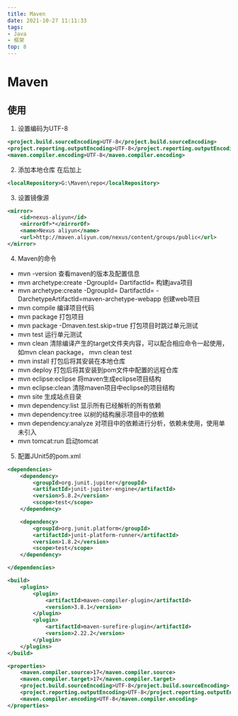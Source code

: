 ```yaml
---
title: Maven
date: 2021-10-27 11:11:33
tags:
- Java
- 框架
top: 8
---
```


# Maven
## 使用
1. 设置编码为UTF-8
```xml
<project.build.sourceEncoding>UTF-8</project.build.sourceEncoding>
<project.reporting.outputEncoding>UTF-8</project.reporting.outputEncoding>
<maven.compiler.encoding>UTF-8</maven.compiler.encoding>
```
2. 添加本地仓库
在<settings>后加上
```xml
<localRepository>G:\Maven\repo</localRepository>
```
3. 设置镜像源
```xml
<mirror>
    <id>nexus-aliyun</id>
    <mirrorOf>*</mirrorOf>
    <name>Nexus aliyun</name>
    <url>http://maven.aliyun.com/nexus/content/groups/public</url>
</mirror>
```

4. Maven的命令
- mvn -version                 查看maven的版本及配置信息
- mvn archetype:create   -DgroupId=    DartifactId=    构建java项目
- mvn archetype:create   -DgroupId=    DartifactId=    -DarchetypeArtifactId=maven-archetype-webapp 创建web项目
- mvn compile                编译项目代码
- mvn package               打包项目
- mvn package -Dmaven.test.skip=true   打包项目时跳过单元测试
- mvn test                      运行单元测试
- mvn clean                    清除编译产生的target文件夹内容，可以配合相应命令一起使用，如mvn clean package， mvn clean test
- mvn install                   打包后将其安装在本地仓库
- mvn deploy                  打包后将其安装到pom文件中配置的远程仓库
- mvn eclipse:eclipse      将maven生成eclipse项目结构
- mvn eclipse:clean         清除maven项目中eclipse的项目结构
- mvn site                       生成站点目录
- mvn dependency:list      显示所有已经解析的所有依赖
- mvn dependency:tree     以树的结构展示项目中的依赖
- mvn dependency:analyze  对项目中的依赖进行分析，依赖未使用，使用单未引入
- mvn tomcat:run              启动tomcat


5. 配置JUnit5的pom.xml

```xml
<dependencies>
    <dependency>
        <groupId>org.junit.jupiter</groupId>
        <artifactId>junit-jupiter-engine</artifactId>
        <version>5.8.2</version>
        <scope>test</scope>
    </dependency>

    <dependency>
        <groupId>org.junit.platform</groupId>
        <artifactId>junit-platform-runner</artifactId>
        <version>1.8.2</version>
        <scope>test</scope>
    </dependency>

</dependencies>

<build>
    <plugins>
        <plugin>
            <artifactId>maven-compiler-plugin</artifactId>
            <version>3.8.1</version>
        </plugin>
        <plugin>
            <artifactId>maven-surefire-plugin</artifactId>
            <version>2.22.2</version>
        </plugin>
    </plugins>
</build>

<properties>
    <maven.compiler.source>17</maven.compiler.source>
    <maven.compiler.target>17</maven.compiler.target>
    <project.build.sourceEncoding>UTF-8</project.build.sourceEncoding>
    <project.reporting.outputEncoding>UTF-8</project.reporting.outputEncoding>
    <maven.compiler.encoding>UTF-8</maven.compiler.encoding>
</properties>
```